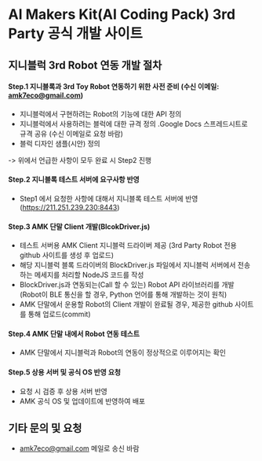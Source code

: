 # AI Makers Kit(AI Coding Pack) 3rd Party 공식 개발 사이트

## 지니블럭 3rd Robot 연동 개발 절차
#### Step.1 지니블록과 3rd Toy Robot 연동하기 위한 사전 준비 (수신 이메일: amk7eco@gmail.com)
- 지니블럭에서 구현하려는 Robot의 기능에 대한 API 정의
- 지니블럭에서 사용하려는 블럭에 대한 규격 정의
  .Google Docs 스프레드시트로 규격 공유 (수신 이메일로 요청 바람)
- 블럭 디자인 샘플(시안) 정의

-> 위에서 언급한 사항이 모두 완료 시 Step2 진행

#### Step.2 지니블록 테스트 서버에 요구사항 반영
- Step1 에서 요청한 사항에 대해서 지니블록 테스트 서버에 반영 (https://211.251.239.230:8443)

#### Step.3 AMK 단말 Client 개발(BlcokDriver.js)
- 테스트 서버용 AMK Client 지니블럭 드라이버 제공 (3rd Party Robot 전용 github 사이트를 생성 후 업로드)
- 해당 지니블럭 블록 드라이버의 BlockDriver.js 파일에서 지니블럭 서버에서 전송하는 메세지를 처리할 NodeJS 코드를 작성
- BlockDriver.js과 연동되는(Call 할 수 있는) Robot API 라이브러리를 개발 (Robot이 BLE 통신을 할 경우, Python 언어를 통해 개발하는 것이 원칙)
- AMK 단말에서 운용할 Robot의 Client 개발이 완료될 경우, 제공한 github 사이트를 통해 업로드(commit)

#### Step.4 AMK 단말 내에서 Robot 연동 테스트
- AMK 단말에서 지니블럭과 Robot의 연동이 정상적으로 이루어지는 확인

#### Step.5 상용 서버 및 공식 OS 반영 요청
- 요청 시 검증 후 상용 서버 반영
- AMK 공식 OS 및 업데이트에 반영하여 배포 

## 기타 문의 및 요청
- amk7eco@gmail.com 메일로 송신 바람
